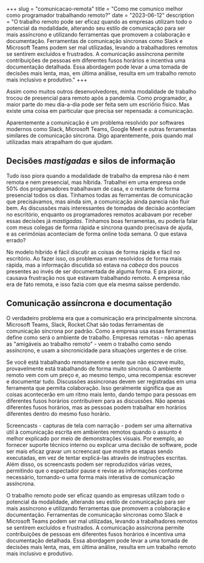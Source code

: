 +++
slug = "comunicacao-remota"
title = "Como me comunico melhor como programador trabalhando remoto?"
date = "2023-06-12"
description = "O trabalho remoto pode ser eficaz quando as empresas utilizam todo o potencial da modalidade, alterando seu estilo de comunicação para ser mais assíncrono e utilizando ferramentas que promovem a colaboração e documentação. Ferramentas de comunicação síncronas como Slack e Microsoft Teams podem ser mal utilizadas, levando a trabalhadores remotos se sentirem excluídos e frustrados. A comunicação assíncrona permite contribuições de pessoas em diferentes fusos horários e incentiva uma documentação detalhada. Essa abordagem pode levar a uma tomada de decisões mais lenta, mas, em última análise, resulta em um trabalho remoto mais inclusivo e produtivo."
+++

Assim como muitos outros desenvolvedores, minha modalidade de trabalho trocou de presencial para remoto após a pandemia. Como programador, a maior parte do meu dia-a-dia pode ser feita sem um escriório físico. Mas existe uma coisa em particular que precisa ser repensada: a comunicação.

Aparentemente a comunicação é um problema resolvido por softwares modernos como Slack, Microsoft Teams, Google Meet e outras ferramentas similares de comunicação síncrona. Digo aparentemente, pois quando mal utilizadas mais atrapalham do que ajudam.

## Decisões *mastigadas* e silos de informação

Tudo isso piora quando a modalidade de trabalho da empresa não é nem remota e nem presencial, mas híbrida. Trabalhei em uma empresa onde 50% dos programadores trabalhavam de casa, e o restante de forma presencial todos os dias. Tínhamos todas as ferramentas de comunicação que precisávamos, mas ainda sim, a comunicação ainda parecia não fluir bem. As discussões mais interessantes de tomadas de decisão aconteciam no escritório, enquanto os programadores remotos acabavam por receber essas decisões já *mastigadas*. Tínhamos boas ferramentas, eu poderia falar com meus colegas de forma rápida e síncrona quando precisava de ajuda, e as cerimônias aconteciam de forma online toda semana. O que estava errado?

No modelo híbrido é fácil discutir as coisas de forma rápida e fácil no escritório. Ao fazer isso, os problemas eram resolvidos de forma mais rápida, mas a informação discutida só estava na *cabeça* dos poucos presentes ao invés de ser documentada de alguma forma. E pra piorar, causava frustração nos que estavam trabalhando remoto. A empresa não era de fato remota, e isso fazia com que ela mesma saísse perdendo.

## Comunicação assíncrona e documentação

O verdadeiro problema era que a comunicação era principalmente síncrona. Microsoft Teams, Slack, Rocket.Chat são todas ferramentas de comunicação síncrona por padrão. Como a empresa usa essas ferramentas define como será o ambiente de trabalho. Empresas remotas - não apenas as "amigáveis ao trabalho remoto" - veem o trabalho como sendo assíncrono, e usam a sincronicidade para situações urgentes e de crise.

Se você está trabalhando remotamente e sente que não escreve muito, provavelmente está trabalhando de forma muito síncrona. O ambiente remoto vem com um preço e, ao mesmo tempo, uma recompensa: escrever e documentar tudo. Discussões assíncronas devem ser registradas em uma ferramenta que permita colaboração. Isso geralmente significa que as coisas acontecerão em um ritmo mais lento, dando tempo para pessoas em diferentes fusos horários contribuírem para as discussões. Não apenas diferentes fusos horários, mas as pessoas podem trabalhar em horários diferentes dentro do mesmo fuso horário.

Screencasts - capturas de tela com narração - podem ser uma alternativa útil à comunicação escrita em ambientes remotos quando o assunto é melhor explicado por meio de demonstrações visuais. Por exemplo, ao fornecer suporte técnico interno ou explicar uma decisão de software, pode ser mais eficaz gravar um screencast que mostre as etapas sendo executadas, em vez de tentar explicá-las através de instruções escritas. Além disso, os screencasts podem ser reproduzidos várias vezes, permitindo que o espectador pause e revise as informações conforme necessário, tornando-o uma forma mais interativa de comunicação assíncrona.

O trabalho remoto pode ser eficaz quando as empresas utilizam todo o potencial da modalidade, alterando seu estilo de comunicação para ser mais assíncrono e utilizando ferramentas que promovem a colaboração e documentação. Ferramentas de comunicação síncronas como Slack e Microsoft Teams podem ser mal utilizadas, levando a trabalhadores remotos se sentirem excluídos e frustrados. A comunicação assíncrona permite contribuições de pessoas em diferentes fusos horários e incentiva uma documentação detalhada. Essa abordagem pode levar a uma tomada de decisões mais lenta, mas, em última análise, resulta em um trabalho remoto mais inclusivo e produtivo.

